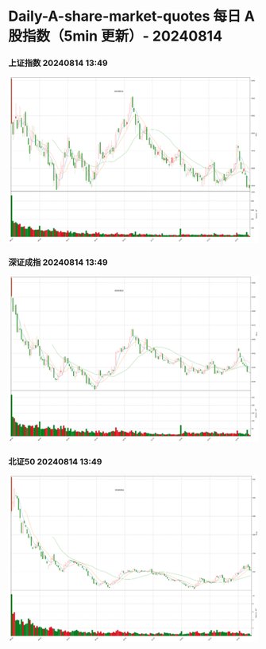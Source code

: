 
# Daily-A-share-market-quotes 每日 A 股指数（5min 更新）- 20240814

### 上证指数 20240814 13:49
![](./fig/2024/8/20240814-sh000001.png)

### 深证成指 20240814 13:49
![](./fig/2024/8/20240814-sz399001.png)

### 北证50 20240814 13:49
![](./fig/2024/8/20240814-bj899050.png)
